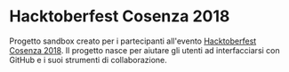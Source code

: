 Hacktoberfest Cosenza 2018
==========================
Progetto sandbox creato per i partecipanti all'evento [Hacktoberfest Cosenza 2018](https://www.meetup.com/it-IT/Google-Developer-Group-Cosenza/events/255240851).
Il progetto nasce per aiutare gli utenti ad interfacciarsi con GitHub e i suoi strumenti di collaborazione.
